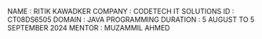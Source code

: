 NAME : RITIK KAWADKER
COMPANY : CODETECH IT SOLUTIONS
ID : CT08DS6505
DOMAIN : JAVA PROGRAMMING
DURATION : 5 AUGUST TO 5 SEPTEMBER 2024
MENTOR : MUZAMMIL AHMED
